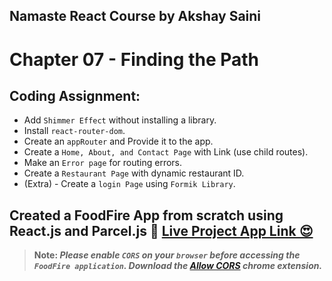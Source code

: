 ## Namaste React Course by Akshay Saini
# Chapter 07 - Finding the Path


## Coding Assignment:
- Add `Shimmer Effect` without installing a library.
- Install `react-router-dom`.
- Create an `appRouter` and Provide it to the app.
- Create a `Home, About, and Contact Page` with Link (use child routes).
- Make an `Error page` for routing errors.
- Create a `Restaurant Page` with dynamic restaurant ID.
- (Extra) - Create a `login Page` using `Formik Library`.

## Created a FoodFire App from scratch using React.js and Parcel.js 🚀 [Live Project App Link 😍](https://foodfire-chapter07.netlify.app/)

> **Note: _Please enable `CORS` on your `browser` before accessing the `FoodFire application`. Download the [Allow CORS](https://chrome.google.com/webstore/detail/allow-cors-access-control/lhobafahddgcelffkeicbaginigeejlf?hl=en) chrome extension._**